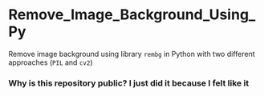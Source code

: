 # Remove_Image_Background_Using_Py
Remove image background using library `rembg` in Python with two different approaches (`PIL` and `cv2`)

### Why is this repository public? I just did it because I felt like it
